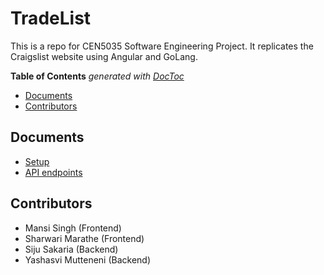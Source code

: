 # TradeList
This is a repo for CEN5035 Software Engineering Project. It replicates the Craigslist website using Angular and GoLang.

<!-- START doctoc generated TOC please keep comment here to allow auto update -->
<!-- DON'T EDIT THIS SECTION, INSTEAD RE-RUN doctoc TO UPDATE -->
**Table of Contents**  *generated with [DocToc](https://github.com/thlorenz/doctoc)*

- [Documents](#documents)
- [Contributors](#contributors)

<!-- END doctoc generated TOC please keep comment here to allow auto update -->

## Documents

* [Setup](SETUP.md)  
* [API endpoints](Docs/API.md)  

## Contributors
* Mansi Singh  (Frontend)
* Sharwari Marathe  (Frontend)
* Siju Sakaria (Backend)
* Yashasvi Mutteneni (Backend)



